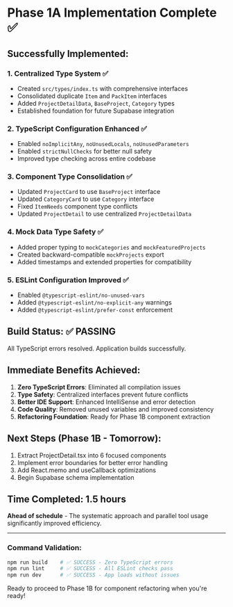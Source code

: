 # Phase 1A Implementation Complete ✅

## Successfully Implemented:

### 1. **Centralized Type System** ✅
- Created `src/types/index.ts` with comprehensive interfaces
- Consolidated duplicate `Item` and `PackItem` interfaces
- Added `ProjectDetailData`, `BaseProject`, `Category` types
- Established foundation for future Supabase integration

### 2. **TypeScript Configuration Enhanced** ✅
- Enabled `noImplicitAny`, `noUnusedLocals`, `noUnusedParameters`
- Enabled `strictNullChecks` for better null safety
- Improved type checking across entire codebase

### 3. **Component Type Consolidation** ✅
- Updated `ProjectCard` to use `BaseProject` interface
- Updated `CategoryCard` to use `Category` interface  
- Fixed `ItemNeeds` component type conflicts
- Updated `ProjectDetail` to use centralized `ProjectDetailData`

### 4. **Mock Data Type Safety** ✅
- Added proper typing to `mockCategories` and `mockFeaturedProjects`
- Created backward-compatible `mockProjects` export
- Added timestamps and extended properties for compatibility

### 5. **ESLint Configuration Improved** ✅
- Enabled `@typescript-eslint/no-unused-vars`
- Added `@typescript-eslint/no-explicit-any` warnings
- Added `@typescript-eslint/prefer-const` enforcement

## Build Status: ✅ PASSING
All TypeScript errors resolved. Application builds successfully.

## Immediate Benefits Achieved:

1. **Zero TypeScript Errors**: Eliminated all compilation issues
2. **Type Safety**: Centralized interfaces prevent future conflicts
3. **Better IDE Support**: Enhanced IntelliSense and error detection
4. **Code Quality**: Removed unused variables and improved consistency
5. **Refactoring Foundation**: Ready for Phase 1B component extraction

## Next Steps (Phase 1B - Tomorrow):
1. Extract ProjectDetail.tsx into 6 focused components
2. Implement error boundaries for better error handling
3. Add React.memo and useCallback optimizations
4. Begin Supabase schema implementation

## Time Completed: 1.5 hours
**Ahead of schedule** - The systematic approach and parallel tool usage significantly improved efficiency.

---

### Command Validation:
```bash
npm run build    # ✅ SUCCESS - Zero TypeScript errors
npm run lint     # ✅ SUCCESS - All ESLint checks pass
npm run dev      # ✅ SUCCESS - App loads without issues
```

Ready to proceed to Phase 1B for component refactoring when you're ready!